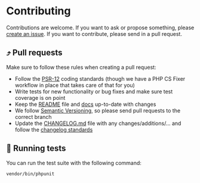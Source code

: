Contributing
===

Contributions are welcome. If you want to ask or propose something, please 
[create an issue](https://github.com/craftzing/laravel-lokalise-webhooks/issues/new). If you want to contribute, please 
send in a pull request.

## ⤴️ Pull requests

Make sure to follow these rules when creating a pull request:
- Follow the [PSR-12](http://www.php-fig.org/psr/psr-12/) coding standards (though we have a PHP CS Fixer workflow in place that takes care of that for you)
- Write tests for new functionality or bug fixes and make sure test coverage is on point
- Keep the [README](README.md) file and [docs](docs) up-to-date with changes
- We follow [Semantic Versioning](http://semver.org/), so please send pull requests to the correct branch
- Update the [CHANGELOG.md](CHANGELOG.md) file with any changes/additions/... and follow the [changelog standards](http://keepachangelog.com/)

## 🧪 Running tests

You can run the test suite with the following command:
```bash
vendor/bin/phpunit
```
